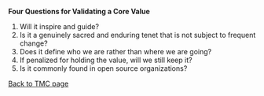 **Four Questions for Validating a Core Value**

1.  Will it inspire and guide?
2.  Is it a genuinely sacred and enduring tenet that is not subject to
    frequent change?
3.  Does it define who we are rather than where we are going?
4.  If penalized for holding the value, will we still keep it?
5.  Is it commonly found in open source organizations?

[Back to TMC page](Tesauro_Management_Counselors "wikilink")
